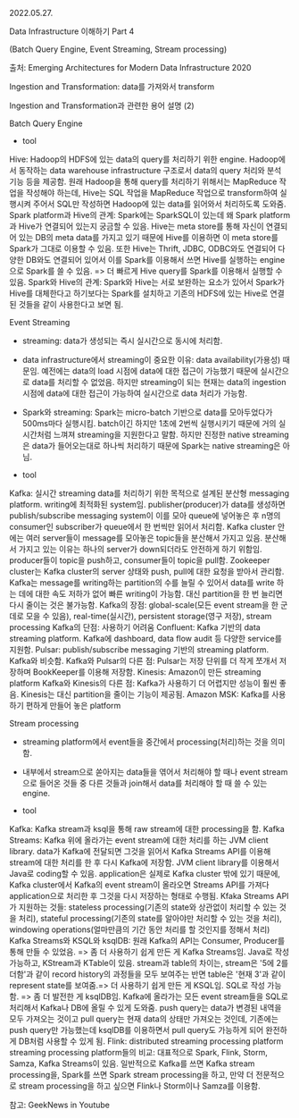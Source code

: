 2022.05.27.

Data Infrastructure 이해하기 Part 4

(Batch Query Engine, Event Streaming, Stream processing)












출처: Emerging Architectures for Modern Data Infrastructure 2020




Ingestion and Transformation: data를 가져와서 transform





Ingestion and Transformation과 관련한 용어 설명 (2)







Batch Query Engine

- tool

Hive: Hadoop의 HDFS에 있는 data의 query를 처리하기 위한 engine. Hadoop에서 동작하는 data warehouse infrastructure 구조로서 data의 query 처리와 분석 기능 등을 제공함. 원래 Hadoop을 통해 query를 처리하기 위해서는 MapReduce 작업을 작성해야 하는데, Hive는 SQL 작업을 MapReduce 작업으로 transform하여 실행시켜 주어서 SQL만 작성하면 Hadoop에 있는 data를 읽어와서 처리하도록 도와줌.
Spark platform과 Hive의 관계: Spark에는 SparkSQL이 있는데 왜 Spark platform과 Hive가 연결되어 있는지 궁금할 수 있음. Hive는 meta store를 통해 자신이 연결되어 있는 DB의 meta data를 가지고 있기 때문에 Hive를 이용하면 이 meta store를 Spark가 그대로 이용할 수 있음. 또한 Hive는 Thrift, JDBC, ODBC와도 연결되어 다양한 DB와도 연결되어 있어서 이를 Spark를 이용해서 쓰면 Hive를 실행하는 engine으로 Spark를 쓸 수 있음. => 더 빠르게 Hive query를 Spark를 이용해서 실행할 수 있음.
Spark와 Hive의 관계: Spark와 Hive는 서로 보완하는 요소가 있어서 Spark가 Hive를 대체한다고 하기보다는 Spark를 설치하고 기존의 HDFS에 있는 Hive로 연결된 것들을 같이 사용한다고 보면 됨.




Event Streaming

- streaming: data가 생성되는 즉시 실시간으로 동시에 처리함.

- data infrastructure에서 streaming이 중요한 이유: data availability(가용성) 때문임. 예전에는 data의 load 시점에 data에 대한 접근이 가능했기 때문에 실시간으로 data를 처리할 수 없었음. 하지만 streaming이 되는 현재는 data의 ingestion 시점에 data에 대한 접근이 가능하여 실시간으로 data 처리가 가능함.

- Spark와 streaming: Spark는 micro-batch 기반으로 data를 모아두었다가 500ms마다 실행시킴. batch이긴 하지만 1초에 2번씩 실행시키기 때문에 거의 실시간처럼 느껴져 streaming을 지원한다고 말함. 하지만 진정한 native streaming은 data가 들어오는대로 하나씩 처리하기 때문에 Spark는 native streaming은 아님.

- tool

Kafka: 실시간 streaming data를 처리하기 위한 목적으로 설계된 분산형 messaging platform. writing에 최적화된 system임. publisher(producer)가 data를 생성하면 publish/subscribe messaging system이 이를 모아 queue에 넣어놓은 후 n명의 consumer인 subscriber가 queue에서 한 번씩만 읽어서 처리함. Kafka cluster 안에는 여러 server들이 message를 모아놓은 topic들을 분산해서 가지고 있음. 분산해서 가지고 있는 이유는 하나의 server가 down되더라도 안전하게 하기 위함임. producer들이 topic을 push하고, consumer들이 topic을 pull함. Zookeeper cluster는 Kafka cluster의 server 상태와 push, pull에 대한 요청을 받아서 관리함. Kafka는 message를 writing하는 partition의 수를 늘릴 수 있어서 data를 write 하는 데에 대한 속도 저하가 없어 빠른 writing이 가능함. 대신 partition을 한 번 늘리면 다시 줄이는 것은 불가능함.
Kafka의 장점: global-scale(모든 event stream을 한 군데로 모을 수 있음), real-time(실시간), persistent storage(영구 저장), stream processing
Kafka의 단점: 사용하기 어려움
Confluent: Kafka 기반의 data streaming platform. Kafka에 dashboard, data flow audit 등 다양한 service를 지원함.
Pulsar: publish/subscribe messaging 기반의 streaming platform. Kafka와 비슷함.
Kafka와 Pulsar의 다른 점: Pulsar는 저장 단위를 더 작게 쪼개서 저장하며 BookKeeper를 이용해 저장함.
Kinesis: Amazon이 만든 streaming platform
Kafka와 Kinesis의 다른 점: Kafka가 사용하기 더 어렵지만 성능이 훨씬 좋음. Kinesis는 대신 partition을 줄이는 기능이 제공됨.
Amazon MSK: Kafka를 사용하기 편하게 만들어 놓은 platform




Stream processing

- streaming platform에서 event들을 중간에서 processing(처리)하는 것을 의미함.

- 내부에서 stream으로 쏟아지는 data들을 엮어서 처리해야 할 때나 event stream으로 들어온 것들 중 다른 것들과 join해서 data를 처리해야 할 때 쓸 수 있는 engine.

- tool

Kafka: Kafka stream과 ksql을 통해 raw stream에 대한 processing을 함.
Kafka Streams: Kafka 위에 올라가는 event stream에 대한 처리를 하는 JVM client library. data가 Kafka에 전달되면 그것을 읽어서 Kafka Streams API를 이용해 stream에 대한 처리를 한 후 다시 Kafka에 저장함. JVM client library를 이용해서 Java로 coding할 수 있음. application은 실제로 Kafka cluster 밖에 있기 때문에, Kafka cluster에서 Kafka의 event stream이 올라오면 Streams API를 가져다 application으로 처리한 후 그것을 다시 저장하는 형태로 수행됨.
Kfaka Streams API가 지원하는 것들: stateless processing(기존의 state와 상관없이 처리할 수 있는 것을 처리), stateful processing(기존의 state를 알아야만 처리할 수 있는 것을 처리), windowing operations(얼마만큼의 기간 동안 처리를 할 것인지를 정해서 처리)
Kafka Streams와 KSQL와 ksqlDB: 원래 Kafka의 API는 Consumer, Producer를 통해 만들 수 있었음. => 좀 더 사용하기 쉽게 만든 게 Kafka Streams임. Java로 작성 가능하고, KStream과 KTable이 있음. stream과 table의 차이는, stream은 '5에 2를 더함'과 같이 record history의 과정들을 모두 보여주는 반면 table은 '현재 3'과 같이 represent state를 보여줌.=> 더 사용하기 쉽게 만든 게 KSQL임. SQL로 작성 가능함. => 좀 더 발전한 게 ksqlDB임. Kafka에 올라가는 모든 event stream들을 SQL로 처리해서 Kafka나 DB에 올릴 수 있게 도와줌. push query는 data가 변경된 내역을 모두 가져오는 것이고 pull query는 현재 data의 상태만 가져오는 것인데, 기존에는 push query만 가능했는데 ksqlDB를 이용하면서 pull query도 가능하게 되어 완전하게 DB처럼 사용할 수 있게 됨.
Flink: distributed streaming processing platform
streaming processing platform들의 비교: 대표적으로 Spark, Flink, Storm, Samza, Kafka Streams이 있음. 일반적으로 Kafka를 쓰면 Kafka stream processing을, Spark를 쓰면 Spark stream processing을 하고, 만약 더 전문적으로 stream processing을 하고 싶으면 Flink나 Storm이나 Samza를 이용함.










참고: GeekNews in Youtube
